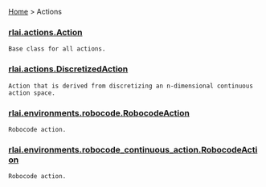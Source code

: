 [Home](index.md) > Actions
### [rlai.actions.Action](https://github.com/MatthewGerber/rlai/tree/master/src/rlai/actions/__init__.py#L9)
```
Base class for all actions.
```
### [rlai.actions.DiscretizedAction](https://github.com/MatthewGerber/rlai/tree/master/src/rlai/actions/__init__.py#L82)
```
Action that is derived from discretizing an n-dimensional continuous action space.
```
### [rlai.environments.robocode.RobocodeAction](https://github.com/MatthewGerber/rlai/tree/master/src/rlai/environments/robocode.py#L1489)
```
Robocode action.
```
### [rlai.environments.robocode_continuous_action.RobocodeAction](https://github.com/MatthewGerber/rlai/tree/master/src/rlai/environments/robocode_continuous_action.py#L1372)
```
Robocode action.
```
